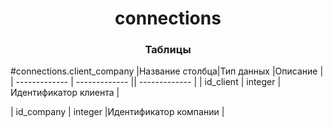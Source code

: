 <h1 align="center">connections<a href="https://daniilshat.ru/" target="_blank"></a> 
<h3 align="center">Таблицы</h3>

  
#connections.client_company
|Название столбца|Тип данных |Описание |
| ------------- | ------------- || ------------- |
| id_client  | integer | Идентификатор клиента  |

| id_company  | integer |Идентификатор компании |
